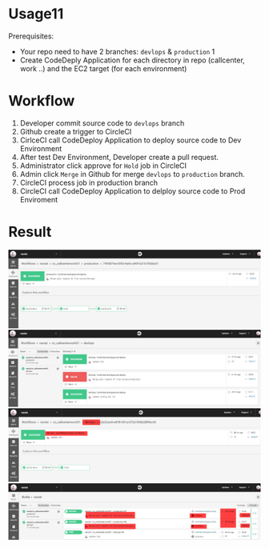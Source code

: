 # Usage11
Prerequisites:
* Your repo need to have 2 branches: `devlops` & `production` 1
* Create CodeDeply Application for each directory in repo (callcenter, work ..) and the EC2 target (for each environment)
# Workflow
1. Developer commit source code to `devlops` branch
1. Github create a trigger to CircleCI
1. CirlceCI call CodeDeploy Application to deploy source code to Dev Environment
1. After test Dev Environment, Developer create a pull request.
1. Administrator click approve for `Hold` job in CircleCI
1. Admin click `Merge` in Github for merge `devlops` to `production` branch.
1. CircleCI process job in production branch
1. CircleCI call CodeDeploy Application to delploy source code to Prod Enviroment

# Result
![screenshot for instruction](images/1.png)
![screenshot for instruction](images/2.png)
![screenshot for instruction](images/3.png)
![screenshot for instruction](images/4.png)
